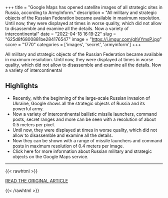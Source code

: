 +++
title = "Google Maps has opened satellite images of all strategic sites in Russia, according to ArmyInform."
description = "All military and strategic objects of the Russian Federation became available in maximum resolution. Until now, they were displayed at times in worse quality, which did not allow to disassemble and examine all the details. Now a variety of intercontinental"
date = "2022-04-18 16:19:22"
slug = "625d8f6800881be284176547"
image = "https://i.imgur.com/ghVYmsP.jpg"
score = "1770"
categories = ['images', 'secret', 'armyinform']
+++

All military and strategic objects of the Russian Federation became available in maximum resolution. Until now, they were displayed at times in worse quality, which did not allow to disassemble and examine all the details. Now a variety of intercontinental

## Highlights

- Recently, with the beginning of the large-scale Russian invasion of Ukraine, Google shows all the strategic objects of Russia and its powerful army.
- Now a variety of intercontinental ballistic missile launchers, command posts, secret ranges and more can be seen with a resolution of about 0.5 meters per pixel.
- Until now, they were displayed at times in worse quality, which did not allow to disassemble and examine all the details.
- Now they can be shown with a range of missile launchers and command posts in maximum resolution of 0.4 meters per image.
- Click here for more information about Russian military and strategic objects on the Google Maps service.

---

{{< rawhtml >}}
  <p class="article-category">
    <a target="_blank" href="https://www.dlildwa.com/wp/news/google-maps-opened-satellite-images/">READ THE ORIGINAL ARTICLE</a>
  </p>
{{< /rawhtml >}}
